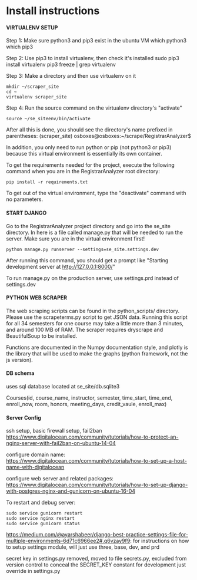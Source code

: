 # Install instructions

#### VIRTUALENV SETUP 

Step 1: Make sure python3 and pip3 exist in the ubuntu VM
which python3
which pip3

Step 2: Use pip3 to install virtualenv, then check it's installed
sudo pip3 install virtualenv
pip3 freeze | grep virtualenv

Step 3: Make a directory and then use virtualenv on it

```
mkdir ~/scraper_site
cd ~
virtualenv scraper_site
```

Step 4: Run the source command on the virtualenv directory's "activate"

```
source ~/se_siteenv/bin/activate
```

After all this is done, you should see the directory's name prefixed in parentheses:
(scraper_site) osboxes@osboxes:~/scrape/RegistrarAnalyzer$

In addition, you only need to run python or pip (not python3 or pip3) because this virtual environment is essentially
its own container.

To get the requirements needed for the project, execute the following command when you are in the RegistrarAnalyzer
root directory:

```
pip install -r requirements.txt
```

To get out of the virtual environment, type the "deactivate" command with no parameters.

#### START DJANGO

Go to the RegistrarAnalyzer project directory and go into the se_site directory. In here is a file called manage.py
that will be needed to run the server. Make sure you are in the virtual environment first!

```
python manage.py runserver --settings=se_site.settings.dev
```

After running this command, you should get a prompt like "Starting development server at http://127.0.0.1:8000/"

To run manage.py on the production server, use settings.prd instead of settings.dev

#### PYTHON WEB SCRAPER 

The web scraping scripts can be found in the python_scripts/ directory. Please use the scrapeterms.py script to get
JSON data. Running this script for all 34 semesters for one course may take a little more than 3 minutes, and around
100 MB of RAM. The scraper requires dryscrape and BeautifulSoup to be installed.

Functions are documented in the Numpy documentation style, and plotly is the library that will be used to make the
graphs (python framework, not the js version).

#### DB schema

uses sql database located at se_site/db.sqlite3

Courses(id, course_name, instructor, semester, time_start, time_end, enroll_now, room, honors, meeting_days,
credit_vaule, enroll_max)

#### Server Config

ssh setup, basic firewall setup, fail2ban
https://www.digitalocean.com/community/tutorials/how-to-protect-an-nginx-server-with-fail2ban-on-ubuntu-14-04

configure domain name: https://www.digitalocean.com/community/tutorials/how-to-set-up-a-host-name-with-digitalocean

configure web server and related packages:
https://www.digitalocean.com/community/tutorials/how-to-set-up-django-with-postgres-nginx-and-gunicorn-on-ubuntu-16-04

To restart and debug server:
```
sudo service gunicorn restart
sudo service nginx restart
sudo service gunicorn status
```

https://medium.com/@ayarshabeer/django-best-practice-settings-file-for-multiple-environments-6d71c6966ee2#.q6vzay9f9:
for instructions on how to setup settings module, will just use three, base, dev, and prd

secret key in settings.py removed, moved to file secrets.py, excluded from version control to conceal the
SECRET_KEY constant for development just override in settings.py
